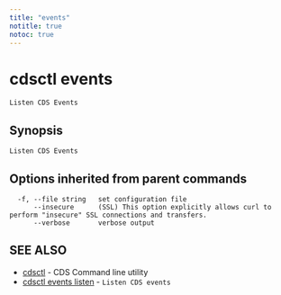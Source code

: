 ```yaml
---
title: "events"
notitle: true
notoc: true
---
```

# cdsctl events

`Listen CDS Events`

## Synopsis

`Listen CDS Events`

## Options inherited from parent commands

```
  -f, --file string   set configuration file
      --insecure      (SSL) This option explicitly allows curl to perform "insecure" SSL connections and transfers.
      --verbose       verbose output
```

## SEE ALSO

* [cdsctl](/docs/components/cdsctl/cdsctl/)	 - CDS Command line utility
* [cdsctl events listen](/docs/components/cdsctl/events/listen/)	 - `Listen CDS events`

